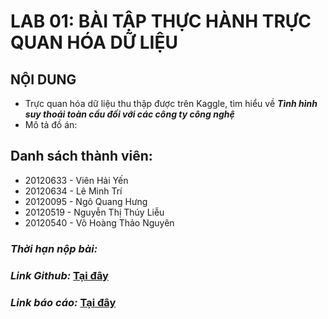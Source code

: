 # LAB 01: BÀI TẬP THỰC HÀNH TRỰC QUAN HÓA DỮ LIỆU
## NỘI DUNG
- Trực quan hóa dữ liệu thu thập được trên Kaggle, tìm hiểu về ***Tình hình suy thoái toàn cầu đối với các công ty công nghệ***
- Mô tả đồ án: 
## Danh sách thành viên: 
- 20120633 - Viên Hải Yến
- 20120634 - Lê Minh Trí
- 20120095 - Ngô Quang Hưng
- 20120519 - Nguyễn Thị Thúy Liễu
- 20120540 - Võ Hoàng Thảo Nguyên

### *Thời hạn nộp bài:* 
### *Link Github:* [Tại đây](https://github.com/VienHaiYen/Layoffs-Visualization-Project)
### *Link báo cáo:* [Tại đây](https://studenthcmusedu-my.sharepoint.com/:w:/g/personal/20120633_student_hcmus_edu_vn/ESurWqNyJCBAghe7yaG24mwB4qqUIvFX0kbksTjNQe9r7Q?e=WZgz3O)
